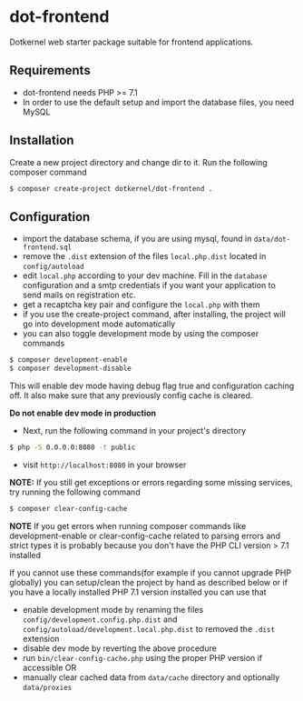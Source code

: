 # dot-frontend

Dotkernel web starter package suitable for frontend applications.

## Requirements
* dot-frontend needs PHP >= 7.1
* In order to use the default setup and import the database files, you need MySQL

## Installation

Create a new project directory and change dir to it. Run the following composer command
```bash
$ composer create-project dotkernel/dot-frontend .
```

## Configuration

* import the database schema, if you are using mysql, found in `data/dot-frontend.sql`
* remove the `.dist` extension of the files `local.php.dist` located in `config/autoload`
* edit `local.php` according to your dev machine. Fill in the `database` configuration and a smtp credentials if you want your application to send mails on registration etc.
* get a recaptcha key pair and configure the `local.php` with them
* if you use the create-project command, after installing, the project will go into development mode automatically
* you can also toggle development mode by using the composer commands
```bash
$ composer development-enable
$ composer development-disable
```
This will enable dev mode having debug flag true and configuration caching off. It also make sure that any previously config cache is cleared.

**Do not enable dev mode in production**

* Next, run the following command in your project's directory
```bash
$ php -S 0.0.0.0:8080 -t public
```
* visit `http://localhost:8080` in your browser

**NOTE:**
If you still get exceptions or errors regarding some missing services, try running the following command
```bash
$ composer clear-config-cache
```

**NOTE**
If you get errors when running composer commands like development-enable or clear-config-cache related to parsing errors and strict types
it is probably because you don't have the PHP CLI version > 7.1 installed

If you cannot use these commands(for example if you cannot upgrade PHP globally) you can setup/clean the project by hand as described below or if you have a locally installed PHP 7.1 version installed you can use that
* enable development mode by renaming the files `config/development.config.php.dist` and `config/autoload/development.local.php.dist` to removed the `.dist` extension
* disable dev mode by reverting the above procedure
* run `bin/clear-config-cache.php` using the proper PHP version if accessible OR
* manually clear cached data from `data/cache` directory and optionally `data/proxies`

